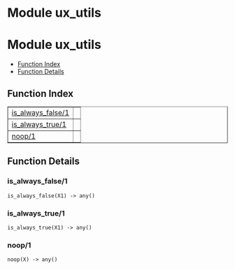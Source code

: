 Module ux_utils
===============


<h1>Module ux_utils</h1>

* [Function Index](#index)
* [Function Details](#functions)






<h2><a name="index">Function Index</a></h2>



<table width="100%" border="1" cellspacing="0" cellpadding="2" summary="function index"><tr><td valign="top"><a href="#is_always_false-1">is_always_false/1</a></td><td></td></tr><tr><td valign="top"><a href="#is_always_true-1">is_always_true/1</a></td><td></td></tr><tr><td valign="top"><a href="#noop-1">noop/1</a></td><td></td></tr></table>




<h2><a name="functions">Function Details</a></h2>


<a name="is_always_false-1"></a>

<h3>is_always_false/1</h3>





`is_always_false(X1) -> any()`

<a name="is_always_true-1"></a>

<h3>is_always_true/1</h3>





`is_always_true(X1) -> any()`

<a name="noop-1"></a>

<h3>noop/1</h3>





`noop(X) -> any()`

